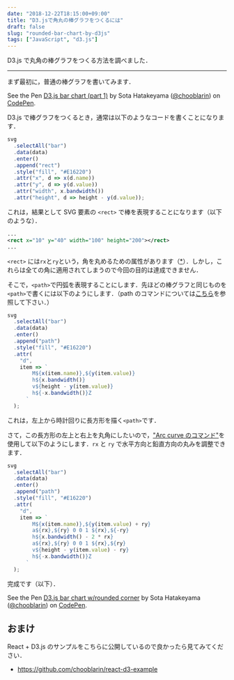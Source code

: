 ```yaml
---
date: "2018-12-22T18:15:00+09:00"
title: "D3.jsで角丸の棒グラフをつくるには"
draft: false
slug: "rounded-bar-chart-by-d3js"
tags: ["JavaScript", "d3.js"]
---
```


D3.js で丸角の棒グラフをつくる方法を調べました．

---

まず最初に，普通の棒グラフを書いてみます．

<p data-height="265" data-theme-id="light" data-slug-hash="8621d2137a24d8329fdebb23a1d392b6" data-default-tab="js,result" data-user="chooblarin" data-pen-title="D3.js bar chart (part 1)" class="codepen">See the Pen <a href="https://codepen.io/chooblarin/pen/8621d2137a24d8329fdebb23a1d392b6/">D3.js bar chart (part 1)</a> by Sota Hatakeyama (<a href="https://codepen.io/chooblarin">@chooblarin</a>) on <a href="https://codepen.io">CodePen</a>.</p>

D3.js で棒グラフをつくるとき，通常は以下のようなコードを書くことになります．

```javascript
svg
  .selectAll("bar")
  .data(data)
  .enter()
  .append("rect")
  .style("fill", "#E16220")
  .attr("x", d => x(d.name))
  .attr("y", d => y(d.value))
  .attr("width", x.bandwidth())
  .attr("height", d => height - y(d.value));
```

これは，結果として SVG 要素の `<rect>` で棒を表現することになります（以下のような）．

```svg
...
<rect x="10" y="40" width="100" height="200"></rect>
...
```

`<rect>` には`rx`と`ry`という，角を丸めるための属性があります（[\*](https://developer.mozilla.org/en-US/docs/Web/SVG/Element/rect)）．しかし，これらは全ての角に適用されてしまうので今回の目的は達成できません．

そこで，`<path>`で円弧を表現することにします．先ほどの棒グラフと同じものを`<path>`で書くには以下のようにします．（path のコマンドについては[こちら](https://developer.mozilla.org/en-US/docs/Web/SVG/Attribute/d#Path_commands)を参照して下さい．）

```javascript
svg
  .selectAll("bar")
  .data(data)
  .enter()
  .append("path")
  .style("fill", "#E16220")
  .attr(
    "d",
    item => `
        M${x(item.name)},${y(item.value)}
        h${x.bandwidth()}
        v${height - y(item.value)}
        h${-x.bandwidth()}Z
      `
  );
```

これは，左上から時計回りに長方形を描く`<path>`です．

さて，この長方形の左上と右上を丸角にしたいので，["Arc curve のコマンド"](https://developer.mozilla.org/en-US/docs/Web/SVG/Attribute/d#Elliptical_Arc_Curve)を使用して以下のようにします．`rx` と `ry` で水平方向と鉛直方向の丸みを調整できます．

```javascript
svg
  .selectAll("bar")
  .data(data)
  .enter()
  .append("path")
  .style("fill", "#E16220")
  .attr(
    "d",
    item => `
        M${x(item.name)},${y(item.value) + ry}
        a${rx},${ry} 0 0 1 ${rx},${-ry}
        h${x.bandwidth() - 2 * rx}
        a${rx},${ry} 0 0 1 ${rx},${ry}
        v${height - y(item.value) - ry}
        h${-x.bandwidth()}Z
      `
  );
```

完成です（以下）．

<p data-height="265" data-theme-id="light" data-slug-hash="KbWYvP" data-default-tab="js,result" data-user="chooblarin" data-pen-title="D3.js bar chart w/rounded corner" class="codepen">See the Pen <a href="https://codepen.io/chooblarin/pen/KbWYvP/">D3.js bar chart w/rounded corner</a> by Sota Hatakeyama (<a href="https://codepen.io/chooblarin">@chooblarin</a>) on <a href="https://codepen.io">CodePen</a>.</p>

## おまけ

React + D3.js のサンプルをこちらに公開しているので良かったら見てみてください．

- https://github.com/chooblarin/react-d3-example
